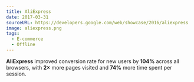 ```yaml
---
title: AliExpress
date: 2017-03-31
sourceURL: https://developers.google.com/web/showcase/2016/aliexpress
image: aliexpress.png
tags:
  - E-commerce
  - Offline
---
```


**AliExpress** improved conversion rate for new users by **104%** across all
browsers, with **2×** more pages visited and **74%** more time spent per 
session.
